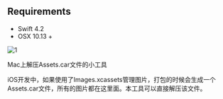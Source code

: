 
## Requirements
- Swift 4.2
- OSX 10.13 +

![1](Assets/1.gif)

Mac上解压Assets.car文件的小工具

iOS开发中，如果使用了Images.xcassets管理图片，打包的时候会生成一个Assets.car文件，所有的图片都在这里面。本工具可以直接解压该文件。